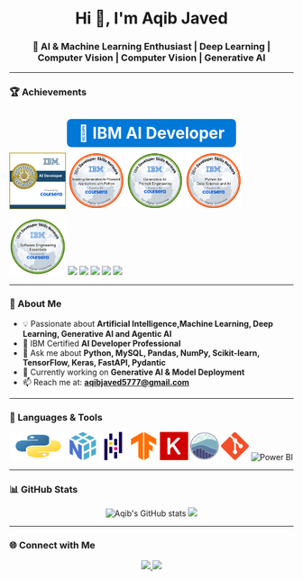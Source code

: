 
<h1 align="center">Hi 👋, I'm Aqib Javed</h1>
<h3 align="center">🚀  AI &amp; Machine Learning Enthusiast | Deep Learning | Computer Vision | Computer Vision | Generative AI 
</h3>

---

### 🏆 Achievements  
<h1 align="center">
  <span style="background-color:#0078D7; color:white; padding:8px 20px; border-radius:8px;">
    🧠 IBM AI Developer
  </span>
</h1>


<p align="left">
  <!-- Replace each link below with your individual Credly badge URLs -->
  <a href="https://www.credly.com/earner/earned/badge/b93fdbd8-4535-47f5-8ce9-0508d3e48c38" target="_blank"><img src="assets/image.png" alt="IBM Badges" width="100" /></a>
  <a href="https://www.credly.com/badges/94535594-2853-4b40-9c47-90425f957e28" target="_blank"><img src="assets/Building Gen AI Application.png" alt="IBM Badges" width="100" /></a>
  <a href="https://www.credly.com/earner/earned/badge/49499a87-dea7-4601-baf5-6379e953faa5" target="_blank"><img src="assets/Gen-AI.png" alt="IBM Badges" width="100" /></a>
   <a href="https://www.credly.com/earner/earned/badge/58a68758-50f6-47be-bb85-5b6965217013" target="_blank"><img src="assets/python.png" alt="IBM Badges" width="100" /></a>

  <a href="https://www.credly.com/badges/bddca5e8-e530-449c-9480-562bb67a1a89" target="_blank"><img src="assets/image-soft.png" alt="IBM Badges" width="100" /></a>
  <a href="https://www.credly.com/badges/your-badge-6-link" target="_blank"><img src="https://img.shields.io/badge/Module_6_Data_Science-blue?style=flat-square&logo=ibm" /></a>
  <a href="https://www.credly.com/badges/your-badge-7-link" target="_blank"><img src="https://img.shields.io/badge/Module_7_Computer_Vision-blue?style=flat-square&logo=ibm" /></a>
  <a href="https://www.credly.com/badges/your-badge-8-link" target="_blank"><img src="https://img.shields.io/badge/Module_8_NLP-blue?style=flat-square&logo=ibm" /></a>
  <a href="https://www.credly.com/badges/your-badge-9-link" target="_blank"><img src="https://img.shields.io/badge/Module_9_Model_Deployment-blue?style=flat-square&logo=ibm" /></a>
  <a href="https://www.credly.com/badges/your-badge-10-link" target="_blank"><img src="https://img.shields.io/badge/Module_10_Capstone_Project-blue?style=flat-square&logo=ibm" /></a>
</p>

---

### 🌱 About Me
- 💡 Passionate about **Artificial Intelligence,Machine Learning, Deep Learning, Generative AI and Agentic AI**
- 🧠 IBM Certified **AI Developer Professional**
- 💬 Ask me about **Python, MySQL, Pandas, NumPy, Scikit-learn, TensorFlow, Keras, FastAPI, Pydantic**
- 🔭 Currently working on **Generative AI & Model Deployment**
- 📫 Reach me at: **aqibjaved5777@gmail.com**

---

### 🧰 Languages & Tools
<p align="center">
  <img src="https://github.com/devicons/devicon/blob/master/icons/python/python-original.svg" alt="Python" width="100" height="50"/>
  <img src="https://github.com/devicons/devicon/blob/master/icons/numpy/numpy-original.svg" alt="Numpy" width="50" height="50"/>
  <img src="https://github.com/devicons/devicon/blob/master/icons/pandas/pandas-original.svg" alt="Pandas" width="50" height="50"/>
  <img src="https://github.com/devicons/devicon/blob/master/icons/tensorflow/tensorflow-original.svg" alt="TensorFlow" width="50" height="50"/>
  <img src="https://github.com/devicons/devicon/blob/master/icons/keras/keras-original.svg" alt="Keras" width="50" height="50"/>
  <img src="https://github.com/devicons/devicon/blob/master/icons/seaborn/seaborn-original.svg" alt="Seaborn" width="50" height="50"/>
  <img src="https://github.com/devicons/devicon/blob/master/icons/git/git-original.svg" alt="Git" width="50" height="50"/>
  <img src="https://github.com/devicons/devicon/blob/master/icons/powerbi/powerbi-original.svg" alt="Power BI" width="50" height="50"/>
</p>

---

### 📊 GitHub Stats
<p align="center">
  <img src="https://github-readme-stats.vercel.app/api?username=aqibjaved&show_icons=true&theme=radical" alt="Aqib's GitHub stats" />
  <img src="https://github-readme-stats.vercel.app/api/top-langs/?username=aqibjaved&layout=compact&theme=radical" />
</p>

---

### 🌐 Connect with Me
<p align="center">
  <a href="https://https://www.linkedin.com/in/aqib-javed-23539838b" target="_blank">
    <img src="https://img.shields.io/badge/LinkedIn-Connect-blue?style=for-the-badge&logo=linkedin" />
  </a>
  <a href="https://www.credly.com/users/aqib-javed./edit#credly" target="_blank">
    <img src="https://img.shields.io/badge/Credly-Badges-orange?style=for-the-badge&logo=credly" />
  </a>
</p>
